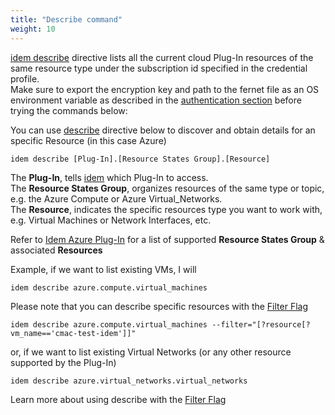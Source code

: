 ```yaml
---
title: "Describe command"
weight: 10
---
```

[idem describe](/Getting-Started/Basic-Commands/) directive lists all the current cloud Plug-In resources of the same resource type under the subscription id specified in the credential profile.<br>
Make sure to export the encryption key and path to the fernet file as an OS environment variable as described in the [authentication section](/Getting-Started/Authenticate/) before trying the commands below:


You can use [describe](/Getting-Started/Basic-Commands/) directive below to discover and obtain details for an specific Resource (in this case Azure) 

```shell
idem describe [Plug-In].[Resource States Group].[Resource] 
```
The <b>Plug-In</b>, tells [idem](/Getting-Started/Basic-Commands/) which Plug-In to access.<br>
The <b>Resource States Group</b>, organizes resources of the same type or topic, e.g. the Azure Compute or Azure Virtual_Networks.<br>
The <b>Resource</b>, indicates the specific resources type you want to work with, e.g. Virtual Machines or Network Interfaces, etc.<br>

Refer to [Idem Azure Plug-In](/Getting-Started/Cloud-Plug-Ins/Idem-Azure-Plug-In/) for a list of supported <b>Resource States Group</b> & associated <b>Resources</b>


Example, if we want to list existing VMs, I will 

```shell
idem describe azure.compute.virtual_machines
```

Please note that you can describe specific resources with the [Filter Flag](/How-to-use-Idem/Filter-flag/)

```shell
idem describe azure.compute.virtual_machines --filter="[?resource[?vm_name=='cmac-test-idem']]"
```

<script id="asciicast-SiXcq1OmVkca57LNf2m6N4wWK" src="https://asciinema.org/a/SiXcq1OmVkca57LNf2m6N4wWK.js" async theme="asciinema" data-autoplay="true" data-size="small" loop="true"></script>

or, if we want to list existing Virtual Networks (or any other resource supported by the Plug-In)

```shell
idem describe azure.virtual_networks.virtual_networks
```

<script id="asciicast-iolx0POfh5rLl4XBOxktnOlzl" src="https://asciinema.org/a/iolx0POfh5rLl4XBOxktnOlzl.js" async theme="asciinema" data-autoplay="true" data-size="small" loop="true"></script>

Learn more about using describe with the [Filter Flag](/How-to-use-Idem/Filter-flag/)

